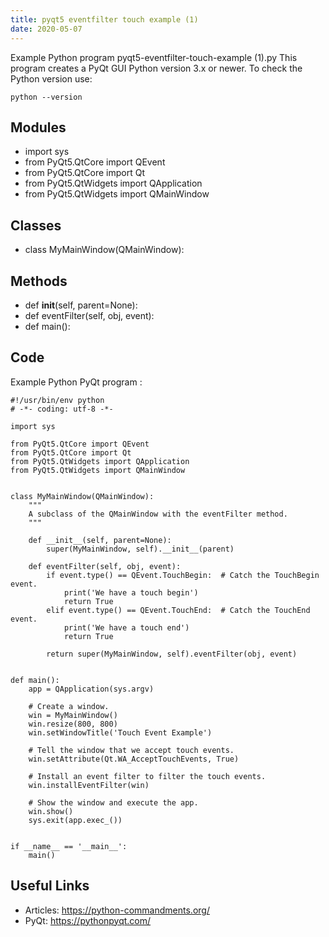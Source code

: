 ```yaml
---
title: pyqt5 eventfilter touch example (1)
date: 2020-05-07
---
```

Example Python program pyqt5-eventfilter-touch-example (1).py
This program creates a PyQt GUI
Python version 3.x or newer.
To check the Python version use:

    python --version

## Modules

* import sys
* from PyQt5.QtCore import QEvent
* from PyQt5.QtCore import Qt
* from PyQt5.QtWidgets import QApplication
* from PyQt5.QtWidgets import QMainWindow

## Classes

* class MyMainWindow(QMainWindow):

## Methods

* def __init__(self, parent=None):
* def eventFilter(self, obj, event):
* def main():

## Code

Example Python PyQt program :

    #!/usr/bin/env python
    # -*- coding: utf-8 -*-
    
    import sys
    
    from PyQt5.QtCore import QEvent
    from PyQt5.QtCore import Qt
    from PyQt5.QtWidgets import QApplication
    from PyQt5.QtWidgets import QMainWindow
    
    
    class MyMainWindow(QMainWindow):
        """
        A subclass of the QMainWindow with the eventFilter method.
        """
    
        def __init__(self, parent=None):
            super(MyMainWindow, self).__init__(parent)
    
        def eventFilter(self, obj, event):
            if event.type() == QEvent.TouchBegin:  # Catch the TouchBegin event.
                print('We have a touch begin')
                return True
            elif event.type() == QEvent.TouchEnd:  # Catch the TouchEnd event.
                print('We have a touch end')
                return True
    
            return super(MyMainWindow, self).eventFilter(obj, event)
    
    
    def main():
        app = QApplication(sys.argv)
    
        # Create a window.
        win = MyMainWindow()
        win.resize(800, 800)
        win.setWindowTitle('Touch Event Example')
    
        # Tell the window that we accept touch events.
        win.setAttribute(Qt.WA_AcceptTouchEvents, True)
    
        # Install an event filter to filter the touch events.
        win.installEventFilter(win)
    
        # Show the window and execute the app.
        win.show()
        sys.exit(app.exec_())
    
    
    if __name__ == '__main__':
        main()
    

## Useful Links

- Articles: https://python-commandments.org/
- PyQt: https://pythonpyqt.com/
